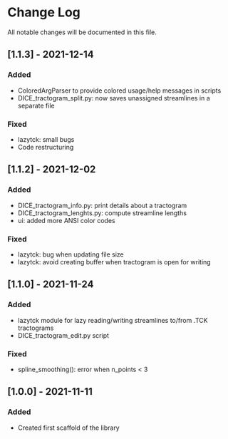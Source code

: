 # Change Log
All notable changes will be documented in this file.

## [1.1.3] - 2021-12-14

### Added
- ColoredArgParser to provide colored usage/help messages in scripts
- DICE_tractogram_split.py: now saves unassigned streamlines in a separate file

### Fixed
- lazytck: small bugs
- Code restructuring

## [1.1.2] - 2021-12-02

### Added
- DICE_tractogram_info.py: print details about a tractogram
- DICE_tractogram_lenghts.py: compute streamline lengths
- ui: added more ANSI color codes

### Fixed
- lazytck: bug when updating file size
- lazytck: avoid creating buffer when tractogram is open for writing

## [1.1.0] - 2021-11-24

### Added
- lazytck module for lazy reading/writing streamlines to/from .TCK tractograms
- DICE_tractogram_edit.py script

### Fixed
- spline_smoothing(): error when n_points < 3

## [1.0.0] - 2021-11-11

### Added
- Created first scaffold of the library
